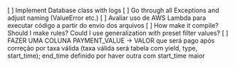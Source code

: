 [ ] Implement Database class with logs
[ ] Go through all Exceptions and adjust naming (ValueError etc.)
[ ] Avaliar uso de AWS Lambda para executar código a partir do envio dos arquivos
[ ] How make it compile? Should I make rules? Could I use generalization with preset filter values?
[ ] FAZER UMA COLUNA PAYMENT_VALUE -> VALOR que será pago após correção por taxa válida (taxa válida será tabela com yield, type, start_time); end_time definido por haver outra com start_time maior